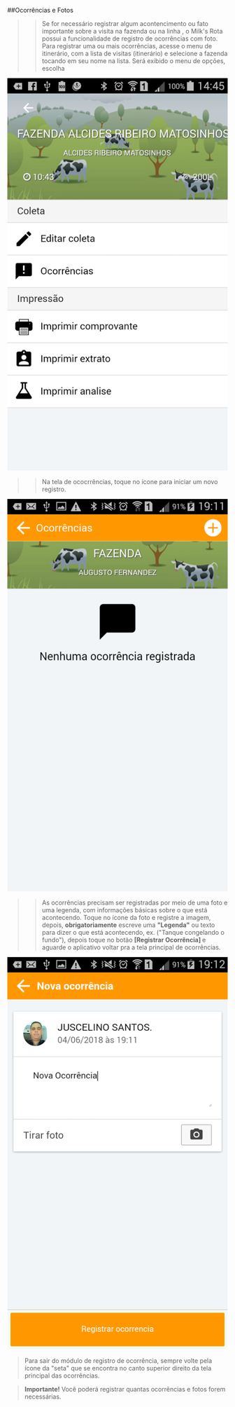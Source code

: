 <link rel="stylesheet" href="../font-awesome.css">

##Ocorrências e Fotos

>> Se for necessário registrar algum acontencimento ou fato importante sobre a visita na fazenda ou na linha , o Milk's Rota
possui a funcionalidade de registro de ocorrências com foto.
>> Para registrar uma ou mais ocorrências, acesse o menu de itinerário, com a lista de visitas (itinerário) e
selecione a fazenda tocando em seu nome na lista. Será exibido o menu de opções, escolha 

![Screenshot](images/screens/menu-editar-coleta.png) 

>> Na tela de ococrrências, toque no ícone <i class="fa fa-plus-circle"></i> para iniciar um novo registro.


![Screenshot](images/screens/insere-ocorrencia.png)

>> As ocorrências precisam ser registradas por meio de uma foto e uma legenda, com informações básicas
sobre o que está acontecendo. Toque no ícone da foto <i class="fa fa-camera"></i> e registre a imagem, depois, <b>obrigatoriamente</b>
escreve uma <b>"Legenda"</b> ou texto para dizer o que está acontecendo, ex. ("Tanque congelando o fundo"), depois toque no botäo <b> [Registrar Ocorrência] </b> 
e aguarde o aplicativo voltar pra a tela principal de ocorrências.

  
![Screenshot](images/screens/foto-ocorrencia.png)

> Para sair do módulo de registro de ocorrência, sempre volte pela ícone da "seta" <i class="fa fa-arrow-left"></i> que se
encontra no canto superior direito da tela principal das ocorrências.

><b>Importante!</b> Você poderá registrar quantas ocorrências e fotos forem necessárias. 